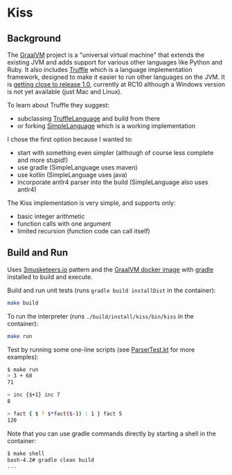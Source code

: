 # Kiss

## Background

The [GraalVM](http://www.graalvm.org/) project is a "universal virtual machine" that extends the existing
JVM and adds support for various other languages like Python and Ruby. It also includes
[Truffle](https://github.com/oracle/graal/blob/master/truffle/README.md) which is a language implementation
framework, designed to make it easier to run other languages on the JVM. It is
[getting close to release 1.0](https://github.com/oracle/graal/releases), currently at RC10 although a Windows
version is not yet available (just Mac and Linux).

To learn about Truffle they suggest:

- subclassing [TruffleLanguage](https://github.com/graalvm/simplelanguage) and build from there
- or forking [SimpleLanguage](https://github.com/graalvm/simplelanguage) which is a working implementation

I chose the first option because I wanted to:

- start with something even simpler (although of course less complete and more stupid!)
- use gradle (SimpleLanguage uses maven)
- use kotlin (SimpleLanguage uses java)
- incorporate antlr4 parser into the build (SimpleLanguage also uses antlr4)

The Kiss implementation is very simple, and supports only:

- basic integer arithmetic
- function calls with one argument
- limited recursion (function code can call itself)

## Build and Run

Uses [3musketeers.io](https://3musketeers.io/) pattern and the
[GraalVM docker image](https://hub.docker.com/r/oracle/graalvm-ce/) with
[gradle](https://gradle.org/) installed to build and execute.

Build and run unit tests (runs `gradle build installDist` in the container):

```bash
make build
```

To run the interpreter (runs `./build/install/kiss/bin/kiss` in the container):

```bash
make run
```

Test by running some one-line scripts
(see [ParserTest.kt](src/test/kotlin/com/github/sgdan/kiss/ParserTest.kt)
for more examples):

```bash
$ make run
> 3 + 68
71

> inc {$+1} inc 7
8

> fact { $ ? $*fact($-1) : 1 } fact 5
120
```

Note that you can use gradle commands directly by starting a shell in
the container:

```bash
$ make shell
bash-4.2# gradle clean build
...
```
